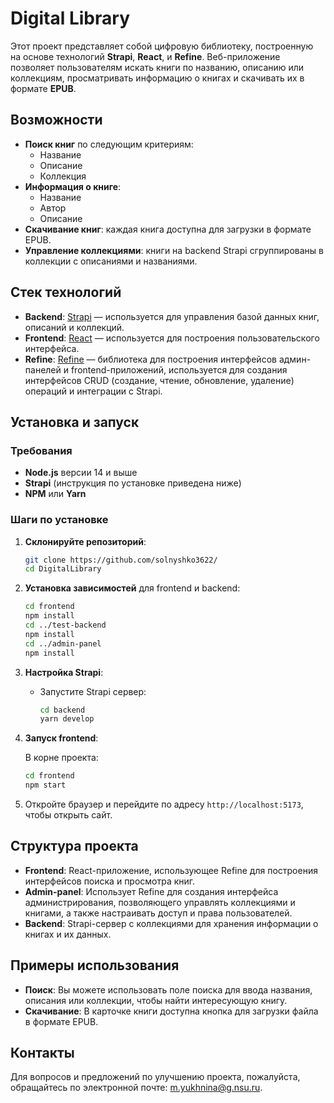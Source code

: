 # Digital Library

Этот проект представляет собой цифровую библиотеку, построенную на основе технологий **Strapi**, **React**, и **Refine**. Веб-приложение позволяет пользователям искать книги по названию, описанию или коллекциям, просматривать информацию о книгах и скачивать их в формате **EPUB**.

## Возможности

- **Поиск книг** по следующим критериям:
  - Название
  - Описание
  - Коллекция
- **Информация о книге**:
  - Название
  - Автор
  - Описание
- **Скачивание книг**: каждая книга доступна для загрузки в формате EPUB.
- **Управление коллекциями**: книги на backend Strapi сгруппированы в коллекции с описаниями и названиями.

## Стек технологий

- **Backend**: [Strapi](https://strapi.io/) — используется для управления базой данных книг, описаний и коллекций.
- **Frontend**: [React](https://reactjs.org/) — используется для построения пользовательского интерфейса.
- **Refine**: [Refine](https://refine.dev/) — библиотека для построения интерфейсов админ-панелей и frontend-приложений, используется для создания интерфейсов CRUD (создание, чтение, обновление, удаление) операций и интеграции с Strapi.

## Установка и запуск

### Требования

- **Node.js** версии 14 и выше
- **Strapi** (инструкция по установке приведена ниже)
- **NPM** или **Yarn**

### Шаги по установке

1. **Склонируйте репозиторий**:

    ```bash
    git clone https://github.com/solnyshko3622/
    cd DigitalLibrary
    ```

2. **Установка зависимостей** для frontend и backend:

    ```bash
    cd frontend
    npm install
    cd ../test-backend
    npm install
    cd ../admin-panel
    npm install
    ```

3. **Настройка Strapi**:

    - Запустите Strapi сервер:
      ```bash
      cd backend
      yarn develop
      ```
4. **Запуск frontend**:

    В корне проекта:
    ```bash
    cd frontend
    npm start
    ```

5. Откройте браузер и перейдите по адресу `http://localhost:5173`, чтобы открыть сайт.

## Структура проекта

- **Frontend**: React-приложение, использующее Refine для построения интерфейсов поиска и просмотра книг.
- **Admin-panel**: Использует Refine для создания интерфейса администрирования, позволяющего управлять коллекциями и книгами, а также настраивать доступ и права пользователей.
- **Backend**: Strapi-сервер с коллекциями для хранения информации о книгах и их данных.


## Примеры использования

- **Поиск**: Вы можете использовать поле поиска для ввода названия, описания или коллекции, чтобы найти интересующую книгу.
- **Скачивание**: В карточке книги доступна кнопка для загрузки файла в формате EPUB.

## Контакты

Для вопросов и предложений по улучшению проекта, пожалуйста, обращайтесь по электронной почте: [m.yukhnina@g.nsu.ru](mailto:m.yukhnina@g.nsu.ru).
